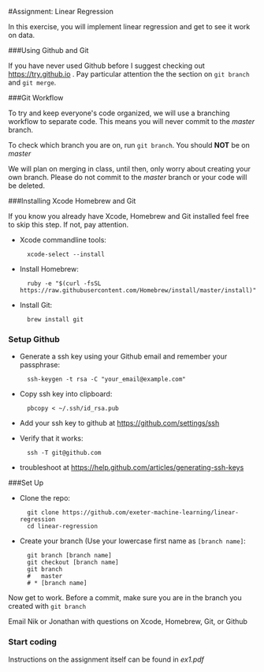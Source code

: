 #Assignment: Linear Regression

In this exercise, you will implement linear regression and get to see it work on data. 

###Using Github and Git

If you have never used Github before I suggest checking out https://try.github.io . Pay particular attention the the section on `git branch` and `git merge`.

###Git Workflow

To try and keep everyone's code organized, we will use a branching workflow to separate code. This means you will never commit to the *master* branch.

To check which branch you are on, run `git branch`. You should **NOT** be on *master*

We will plan on merging in class, until then, only worry about creating your own branch. Please do not commit to the *master* branch or your code will be deleted.


###Installing Xcode Homebrew and Git

If you know you already have Xcode, Homebrew and Git installed feel free to skip this step. If not, pay attention.

* Xcode commandline tools:

        xcode-select --install

* Install Homebrew:

        ruby -e "$(curl -fsSL https://raw.githubusercontent.com/Homebrew/install/master/install)"

* Install Git:

        brew install git

### Setup Github 
* Generate a ssh key using your Github email and remember your passphrase: 

        ssh-keygen -t rsa -C "your_email@example.com"

* Copy ssh key into clipboard:

        pbcopy < ~/.ssh/id_rsa.pub

* Add your ssh key to github at https://github.com/settings/ssh
* Verify that it works:

        ssh -T git@github.com

* troubleshoot at https://help.github.com/articles/generating-ssh-keys

###Set Up
* Clone the repo:

        git clone https://github.com/exeter-machine-learning/linear-regression
        cd linear-regression


* Create your branch (Use your lowercase first name as `[branch name]`:

        git branch [branch name]
        git checkout [branch name]
        git branch
        #   master
        # * [branch name]

Now get to work. Before a commit, make sure you are in the branch you created with `git branch`

Email Nik or Jonathan with questions on Xcode, Homebrew, Git, or Github

### Start coding
Instructions on the assignment itself can be found in *ex1.pdf*